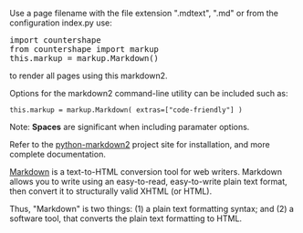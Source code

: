 Use a page filename with the file extension ".mdtext", ".md" or from the configuration
index.py use:

<pre>
import countershape
from countershape import markup
this.markup = markup.Markdown()
</pre>

to render all pages using this markdown2.

Options for the markdown2 command-line utility can be included such as:

`this.markup = markup.Markdown( extras=["code-friendly"] )`

Note: **Spaces** are significant when including paramater options.

Refer to the [python-markdown2](https://github.com/trentm/python-markdown2) project
site for installation, and more complete documentation.

[Markdown](http://daringfireball.net/projects/markdown/) is a text-to-HTML 
conversion tool for web writers. Markdown allows you to write using an 
easy-to-read, easy-to-write plain text format, then convert it to structurally 
valid XHTML (or HTML). 

Thus, "Markdown" is two things: (1) a plain text formatting syntax;
and (2) a software tool, that converts the plain text
formatting to HTML.
